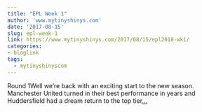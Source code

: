```yaml
---
title: "EPL Week 1"
author: 'www.mytinyshinys.com'
date: '2017-08-15'
slug: epl-week-1
link: https://www.mytinyshinys.com/2017/08/15/epl2018-wk1/
categories:
- bloglink
tags:
  - mytinyshinyscom
---
```


Round 1Well we’re back with an exciting start to the new season. Manchester United turned in their best performance in years and Huddersfield had a dream return to the top tier[... <i class="fas fa-external-link-alt"></i>](https://www.mytinyshinys.com/2017/08/15/epl2018-wk1/)


